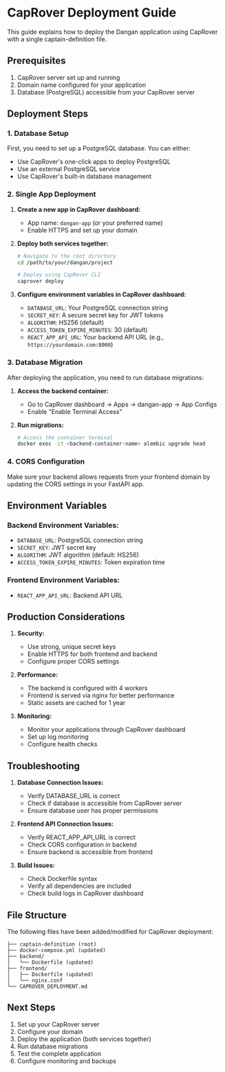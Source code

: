 # CapRover Deployment Guide

This guide explains how to deploy the Dangan application using CapRover with a single captain-definition file.

## Prerequisites

1. CapRover server set up and running
2. Domain name configured for your application
3. Database (PostgreSQL) accessible from your CapRover server

## Deployment Steps

### 1. Database Setup

First, you need to set up a PostgreSQL database. You can either:
- Use CapRover's one-click apps to deploy PostgreSQL
- Use an external PostgreSQL service
- Use CapRover's built-in database management

### 2. Single App Deployment

1. **Create a new app in CapRover dashboard:**
   - App name: `dangan-app` (or your preferred name)
   - Enable HTTPS and set up your domain

2. **Deploy both services together:**
   ```bash
   # Navigate to the root directory
   cd /path/to/your/dangan/project
   
   # Deploy using CapRover CLI
   caprover deploy
   ```

3. **Configure environment variables in CapRover dashboard:**
   - `DATABASE_URL`: Your PostgreSQL connection string
   - `SECRET_KEY`: A secure secret key for JWT tokens
   - `ALGORITHM`: HS256 (default)
   - `ACCESS_TOKEN_EXPIRE_MINUTES`: 30 (default)
   - `REACT_APP_API_URL`: Your backend API URL (e.g., `https://yourdomain.com:8000`)

### 3. Database Migration

After deploying the application, you need to run database migrations:

1. **Access the backend container:**
   - Go to CapRover dashboard → Apps → dangan-app → App Configs
   - Enable "Enable Terminal Access"

2. **Run migrations:**
   ```bash
   # Access the container terminal
   docker exec -it <backend-container-name> alembic upgrade head
   ```

### 4. CORS Configuration

Make sure your backend allows requests from your frontend domain by updating the CORS settings in your FastAPI app.

## Environment Variables

### Backend Environment Variables:
- `DATABASE_URL`: PostgreSQL connection string
- `SECRET_KEY`: JWT secret key
- `ALGORITHM`: JWT algorithm (default: HS256)
- `ACCESS_TOKEN_EXPIRE_MINUTES`: Token expiration time

### Frontend Environment Variables:
- `REACT_APP_API_URL`: Backend API URL

## Production Considerations

1. **Security:**
   - Use strong, unique secret keys
   - Enable HTTPS for both frontend and backend
   - Configure proper CORS settings

2. **Performance:**
   - The backend is configured with 4 workers
   - Frontend is served via nginx for better performance
   - Static assets are cached for 1 year

3. **Monitoring:**
   - Monitor your applications through CapRover dashboard
   - Set up log monitoring
   - Configure health checks

## Troubleshooting

1. **Database Connection Issues:**
   - Verify DATABASE_URL is correct
   - Check if database is accessible from CapRover server
   - Ensure database user has proper permissions

2. **Frontend API Connection Issues:**
   - Verify REACT_APP_API_URL is correct
   - Check CORS configuration in backend
   - Ensure backend is accessible from frontend

3. **Build Issues:**
   - Check Dockerfile syntax
   - Verify all dependencies are included
   - Check build logs in CapRover dashboard

## File Structure

The following files have been added/modified for CapRover deployment:

```
├── captain-definition (root)
├── docker-compose.yml (updated)
├── backend/
│   └── Dockerfile (updated)
├── frontend/
│   ├── Dockerfile (updated)
│   └── nginx.conf
└── CAPROVER_DEPLOYMENT.md
```

## Next Steps

1. Set up your CapRover server
2. Configure your domain
3. Deploy the application (both services together)
4. Run database migrations
5. Test the complete application
6. Configure monitoring and backups
